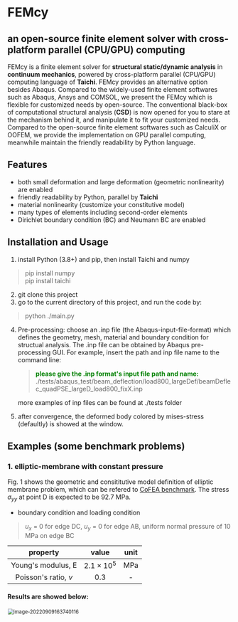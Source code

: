 # FEMcy    
## an open-source **finite element** solver with cross-platform **parallel** (CPU/**GPU**) computing
FEMcy is a finite element solver for **structural static/dynamic analysis** in **continuum mechanics**, powered by cross-platform parallel (CPU/GPU) computing language of **Taichi**. FEMcy provides an alternative option besides Abaqus. Compared to the widely-used finite element softwares such as Abaqus, Ansys and COMSOL, we present the FEMcy which is flexible for customized needs by open-source. The conventional black-box of computational structural analysis (**CSD**) is now opened for you to stare at the mechanism behind it, and manipulate it to fit your customized needs. Compared to the open-source finite element softwares such as CalculiX or OOFEM, we provide the implementation on GPU parallel computing, meanwhile maintain the friendly readability by Python language. 

## Features
+ both small deformation and large deformation (geometric nonlinearity) are enabled
+ friendly readability by Python, parallel by **Taichi**
+ material nonlinearity (customize your constitutive model)
+ many types of elements including second-order elements
+ Dirichlet boundary condition (BC) and Neumann BC are enabled

## Installation and Usage
1. install Python (3.8+) and pip, then install Taichi and numpy
> pip install numpy <br>
> pip install taichi
2. git clone this project
3. go to the current directory of this project, and run the code by:
> python ./main.py
4. Pre-processing: choose an .inp file (the Abaqus-input-file-format) which defines the geometry, mesh, material and boundary condition for structual analysis. The .inp file can be obtained by Abaqus pre-processing GUI. 
   For example, insert the path and inp file name to the command line:

    >  <font color=green>**please give the .inp format's input file path and name:** </font> ./tests/abaqus_test/beam_deflection/load800_largeDef/beamDeflec_quadPSE_largeD_load800_fixX.inp

    more examples of inp files can be found at ./tests folder <br>
5. after convergence, the deformed body colored by mises-stress (defaultly) is showed at the window.
## Examples (some benchmark problems) 
### 1. elliptic-membrane with constant pressure

Fig. 1 shows the geometric and consititutive model definition of elliptic membrane problem, which can be refered to [CoFEA benchmark](https://cofea.readthedocs.io/en/latest/benchmarks/004-eliptic-membrane/model.html). The stress $\sigma_{yy}$ at point D is expected to be 92.7 MPa. 

+ boundary condition and loading condition

> $u_{x}$ = 0 for edge DC, $u_{y}$ = 0 for edge AB,
> uniform normal pressure of 10 MPa on edge BC

|        property        |       value       | unit |
| :--------------------: | :---------------: | :--: |
|   Young's modulus, E   | $2.1\times10^{5}$ | MPa  |
| Poisson's ratio, $\nu$ |        0.3        |  -   |

#### Results are showed below:

<img src="README.assets/image-20220909163740116.png" alt="image-20220909163740116" style="zoom:80%;" allign=center/>

<center> Fig. 1  Results of elliptic membrane under normal pressure. (a) geometric model definition; (b) results from <a href=https://cofea.readthedocs.io/en/latest/benchmarks/004-eliptic-membrane/model.html>CoFEA</a>; (c, d) results of linear triangular element from Abaqus and FEMcy respectively; (e, f) results of quadratic triangular element from Abaqus and FEMcy respectively. </center>

Results of simulation:

| $\sigma_{yy}$  [MPa] | linear element | quadratic element |
| :------------------: | :------------: | :---------------: |
|        Abaqus        |     93.45      |       92.67       |
|        FEMcy         |     93.56      |       94.88       |

corresponding .inp file:

+ linear element:

> ./tests/ellip_membrane_linEle_localVeryFine.inp

+ quadratic element:

> ./tests/ellip_membrane_quadritic_trig_neumann.inp

results can be compared with [https://cofea.readthedocs.io/en/latest/benchmarks/004-eliptic-membrane/model.html](https://cofea.readthedocs.io/en/latest/benchmarks/004-eliptic-membrane/model.html)
### 2. comparison of small and large deformation by beam-deflection
For a horizontal beam ([see problem definition](https://www.comsol.com/blogs/what-is-geometric-nonlinearity)), when fix x-displacement of two ends, and impose y-directional force on one end, the y-displacement will shows large deviation between small deformation and large deformation. <br>

![image-20220909191804751](README.assets/image-20220909191804751.png)

<center> *Fig. 2 Beam deflection problem, an ideal example to show great difference with and without consideration of geometric nonlinearity. One end is fixed and another end can move along vertical directional. Large vertical distributed force acts on the movable end to deflect the beam. It's expected that as the loading force goes higher and higher, the displacement at the right end is much smaller with consideration of geometric nonlinearity. *</center>

![beamDeflect](README.assets/beamDeflect.gif)

<center>*Fig. 3 The deformed configurations (each frame is a step in Newton's method) and the final static equilibrium configuration, colored by mises-stress, and computed by FEMcy with consideration of geometric nonlinearity.  *</center>

Table: maximum y-displacement for difference cases

| y-displacement | small deformation (without geometric nonlinearity) | large deformation (with geometric nonlinearity) |
| :------------: | :------------------------------------------------: | :---------------------------------------------: |
|     Abaqus     |                       16.34                        |                      6.40                       |
|     FEMcy      |                       18.52                        |                      6.55                       |

you can see that the results (max y-displacement) show huge differences between small-deformation and large deformation. 

+ small deformation
    > ./tests/abaqus_test/beam_deflection/load800_smallDef/beamDeflec_quadPSE_largeD_load800_fixX.inp

    you can compare the FEMcy results with Abaqus result: ./tests/abaqus_test/beam_deflection/load800_smallDef/beamDeflec_quadPSE_smallD_load800_fixX.inp

+ large deformation
    > ./tests/abaqus_test/beam_deflection/load800_largeDef/beamDeflec_quadPSE_largeD_load800_fixX.inp

    FEMcy result can be compared with Abaqus result: ./tests/abaqus_test\beam_deflection\load800_largeDef\beamDeflec_quadPSE_largeD_load800_fixX.odb
### 3. Cook's membrane
This part is on-going. 
## Future work
+ more types of boundary conditions, such as periodic-boundary-condition (PBC) by Lagrangian-multiplier method is on-going
+ multiphysics, general PDE solver
+ dynamic analysis
+ flexible adaptive-mesh (local-refinement dynamically)
+ contact and friction (maybe powered by the fasionable [IPC (incremental potential contact)](https://ipc-sim.github.io/) someday)
+ support more file-formats for pre-processing, such as Ansis input file format. Or even develop a pre-processing GUI for you to define the geometry, mesh, material, boundary conditions, etc.
+ support more sophisticated post-processing of the output data, such as output data file for VTK visulization or ParaView visulization. 

## References
+ An Introduction to the Finite Element Method [https://www.comsol.com/multiphysics/finite-element-method](https://www.comsol.com/multiphysics/finite-element-method)
+ FEM vs. FVM [https://www.comsol.com/blogs/fem-vs-fvm/](https://www.comsol.com/blogs/fem-vs-fvm/) 
+ What Is Geometric Nonlinearity? [https://www.comsol.com/blogs/what-is-geometric-nonlinearity/](https://www.comsol.com/blogs/what-is-geometric-nonlinearity/)
+ Abaqus documentation [http://130.149.89.49:2080/v6.14/](http://130.149.89.49:2080/v6.14/)
+ Taichi documentation [https://docs.taichi-lang.org/docs/](https://docs.taichi-lang.org/docs/)
+ Preconditioned conjugate gradient method [https://www.cs.cmu.edu/~quake-papers/painless-conjugate-gradient.pdf](https://www.cs.cmu.edu/~quake-papers/painless-conjugate-gradient.pdf), page 40
+ 刘天添老师 太极图形课：弹性物体仿真 [https://www.bilibili.com/video/BV1nr4y1Q73e?spm_id_from=333.337](https://www.bilibili.com/video/BV1nr4y1Q73e?spm_id_from=333.337)
+ awesome examples of other simulation methods from awesome-taichi [https://github.com/taichi-dev/awesome-taichi](https://github.com/taichi-dev/awesome-taichi)

<style>
table {margin: auto;}
img{
  positon: relative;
  width: 80%;
  left: 10%; /* 10 + 10 + 80 = 100 */
}
</style>
